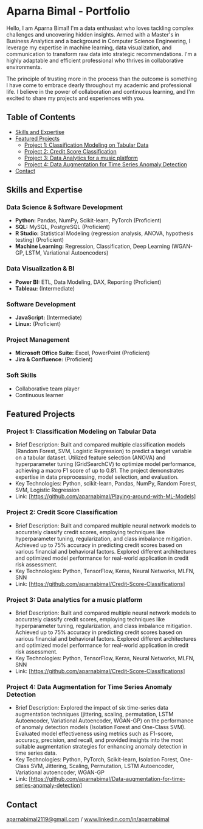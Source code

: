 # Aparna Bimal - Portfolio

Hello, I am Aparna Bimal! I'm a data enthusiast who loves tackling complex challenges and uncovering hidden insights. Armed with a Master's in Business Analytics and a background in Computer Science Engineering, I leverage my expertise in machine learning, data visualization, and communication to transform raw data into strategic recommendations. I'm a highly adaptable and efficient professional who thrives in collaborative environments.

The principle of trusting more in the process than the outcome is something I have come to embrace dearly throughout my academic and professional life. I believe in the power of collaboration and continuous learning, and I'm excited to share my projects and experiences with you.



## Table of Contents

* [Skills and Expertise](#skills-and-expertise)
* [Featured Projects](#featured-projects)
   * [Project 1: Classification Modeling on Tabular Data](#project-1-classification-modeling-on-tabular-data)
   * [Project 2: Credit Score Classification](#project-2-credit-score-classification)
   * [Project 3: Data Analytics for a music platform](#project-3-data-analytics-for-a-music-platform)
   * [Project 4: Data Augmentation for Time Series Anomaly Detection](#project-4-data-augmentation-for-time-series-anomaly-detection)
* [Contact](#contact)



## Skills and Expertise

### Data Science & Software Development

* **Python:** Pandas, NumPy, Scikit-learn, PyTorch (Proficient)
* **SQL:** MySQL, PostgreSQL (Proficient)
* **R Studio:** Statistical Modeling (regression analysis, ANOVA, hypothesis testing) (Proficient)
* **Machine Learning:** Regression, Classification, Deep Learning (WGAN-GP, LSTM, Variational Autoencoders)

### Data Visualization & BI

* **Power BI:** ETL, Data Modeling, DAX, Reporting (Proficient)
* **Tableau:** (Intermediate)

### Software Development

* **JavaScript:** (Intermediate)
* **Linux:** (Proficient)

### Project Management

* **Microsoft Office Suite:** Excel, PowerPoint (Proficient)
* **Jira & Confluence:** (Proficient)

### Soft Skills

* Collaborative team player
* Continuous learner


## Featured Projects

### Project 1: Classification Modeling on Tabular Data

* Brief Description: Built and compared multiple classification models (Random Forest, SVM, Logistic Regression) to predict a target variable on a tabular dataset. Utilized feature selection (ANOVA) and hyperparameter tuning (GridSearchCV) to optimize model performance, achieving a macro F1 score of up to 0.81. The project demonstrates expertise in data preprocessing, model selection, and evaluation.
* Key Technologies: Python, scikit-learn, Pandas, NumPy, Random Forest, SVM, Logistic Regression
* Link: [https://github.com/aparnabimal/Playing-around-with-ML-Models]

### Project 2: Credit Score Classification

* Brief Description: Built and compared multiple neural network models to accurately classify credit scores, employing techniques like hyperparameter tuning, regularization, and class imbalance mitigation. Achieved up to 75% accuracy in predicting credit scores based on various financial and behavioral factors. Explored different architectures and optimized model performance for real-world application in credit risk assessment.
* Key Technologies: Python, TensorFlow, Keras, Neural Networks, MLFN, SNN
* Link: [https://github.com/aparnabimal/Credit-Score-Classifications]

### Project 3: Data analytics for a music platform

* Brief Description: Built and compared multiple neural network models to accurately classify credit scores, employing techniques like hyperparameter tuning, regularization, and class imbalance mitigation. Achieved up to 75% accuracy in predicting credit scores based on various financial and behavioral factors. Explored different architectures and optimized model performance for real-world application in credit risk assessment.
* Key Technologies: Python, TensorFlow, Keras, Neural Networks, MLFN, SNN
* Link: [https://github.com/aparnabimal/Credit-Score-Classifications]

### Project 4: Data Augmentation for Time Series Anomaly Detection

* Brief Description: Explored the impact of six time-series data augmentation techniques (jittering, scaling, permutation, LSTM Autoencoder, Variational Autoencoder, WGAN-GP) on the performance of anomaly detection models (Isolation Forest and One-Class SVM). Evaluated model effectiveness using metrics such as F1-score, accuracy, precision, and recall, and provided insights into the most suitable augmentation strategies for enhancing anomaly detection in time series data.
* Key Technologies: Python, PyTorch, Scikit-learn, Isolation Forest, One-Class SVM, Jittering, Scaling, Permutation, LSTM Autoencoder, Variational autoencoder, WGAN-GP
* Link: [https://github.com/aparnabimal/Data-augmentation-for-time-series-anomaly-detection]


## Contact

aparnabimal2119@gmail.com / www.linkedin.com/in/aparnabimal

